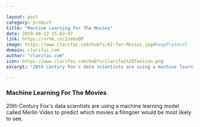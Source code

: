 ```yaml
---

layout: post
category: product
title: "Machine Learning For The Movies"
date: 2019-08-22 15:03:47
link: https://vrhk.co/2zeGoQP
image: https://www.clarifai.com/hubfs/AI-for-Movies.jpg#keepProtocol
domain: clarifai.com
author: "clarifai.com"
icon: https://www.clarifai.com/hubfs/clarifai%20favicon.png
excerpt: "20th Century Fox's data scientists are using a machine learning model called Merlin Video to predict which movies a filmgoer would be most likely to see."

---
```


### Machine Learning For The Movies

20th Century Fox's data scientists are using a machine learning model called Merlin Video to predict which movies a filmgoer would be most likely to see.